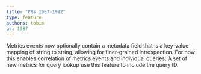 ```yaml
---
title: "PRs 1987-1992"
type: feature
authors: tobim
pr: 1987
---
```


Metrics events now optionally contain a metadata field that is a key-value
mapping of string to string, allowing for finer-grained introspection. For now
this enables correlation of metrics events and individual queries. A set of new
metrics for query lookup use this feature to include the query ID.
